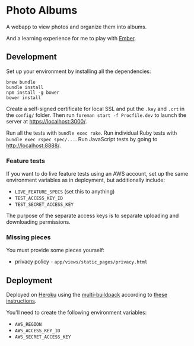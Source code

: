 # Photo Albums

A webapp to view photos and organize them into albums.

And a learning experience for me to play with [Ember][].

[Ember]: http://emberjs.com/

## Development

Set up your environment by installing all the dependencies:

```
brew bundle
bundle install
npm install -g bower
bower install
```

Create a self-signed certificate for local SSL and put the `.key` and `.crt` in the `config/` folder.
Then run `foreman start -f Procfile.dev` to launch the server at [https://localhost:3000/](https://localhost:3000/).

Run all the tests with `bundle exec rake`.
Run individual Ruby tests with `bundle exec rspec spec/...`.
Run JavaScript tests by going to [http://localhost:8888/](http://localhost:8888/).

### Feature tests

If you want to do live feature tests using an AWS account, set up the same environment variables as in deployment, but additionally include:

* `LIVE_FEATURE_SPECS` (set this to anything)
* `TEST_ACCESS_KEY_ID`
* `TEST_SECRET_ACCESS_KEY`

The purpose of the separate access keys is to separate uploading and downloading permissions.

### Missing pieces

You must provide some pieces yourself:

* privacy policy - `app/views/static_pages/privacy.html`

## Deployment

Deployed on [Heroku][] using the [multi-buildpack][] according to [these instructions][].

You'll need to create the following environment variables:

* `AWS_REGION`
* `AWS_ACCESS_KEY_ID`
* `AWS_SECRET_ACCESS_KEY`

[Heroku]: http://heroku.com
[multi-buildpack]: https://github.com/heroku/heroku-buildpack-multi
[these instructions]: https://coderwall.com/p/6bmygq
